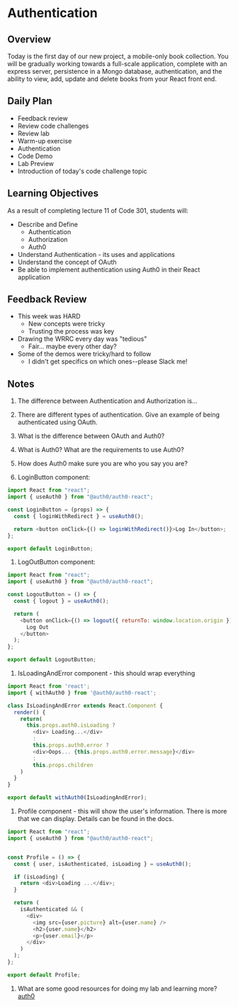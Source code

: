 # Authentication

## Overview

Today is the first day of our new project, a mobile-only book collection. You will be gradually working towards a full-scale application, complete with an express server, persistence in a Mongo database, authentication, and the ability to view, add, update and delete books from your React front end.

## Daily Plan

- Feedback review
- Review code challenges
- Review lab
- Warm-up exercise
- Authentication
- Code Demo
- Lab Preview
- Introduction of today's code challenge topic

## Learning Objectives

As a result of completing lecture 11 of Code 301, students will:

- Describe and Define 
  - Authentication
  - Authorization
  - Auth0
- Understand Authentication - its uses and applications
- Understand the concept of OAuth
- Be able to implement authentication using Auth0 in their React application

## Feedback Review

- This week was HARD
  - New concepts were tricky
  - Trusting the process was key
- Drawing the WRRC every day was "tedious"
  - Fair... maybe every other day?
- Some of the demos were tricky/hard to follow
  - I didn't get specifics on which ones--please Slack me!

## Notes

1. The difference between Authentication and Authorization is...



1. There are different types of authentication. Give an example of being authenticated using OAuth.



1. What is the difference between OAuth and Auth0? 



1. What is Auth0? What are the requirements to use Auth0?



1. How does Auth0 make sure you are who you say you are?



1. LoginButton component: 

```javaScript
import React from "react";
import { useAuth0 } from "@auth0/auth0-react";

const LoginButton = (props) => {
  const { loginWithRedirect } = useAuth0();

  return <button onClick={() => loginWithRedirect()}>Log In</button>;
};

export default LoginButton;
```

1. LogOutButton component: 

```javaScript
import React from "react";
import { useAuth0 } from "@auth0/auth0-react";

const LogoutButton = () => {
  const { logout } = useAuth0();

  return (
    <button onClick={() => logout({ returnTo: window.location.origin })}>
      Log Out
    </button>
  );
};

export default LogoutButton;
```

1. IsLoadingAndError component - this should wrap everything

```javaScript
import React from 'react';
import { withAuth0 } from '@auth0/auth0-react';

class IsLoadingAndError extends React.Component {
  render() {
    return(
      this.props.auth0.isLoading ? 
        <div> Loading...</div>
        :
        this.props.auth0.error ?
        <div>Oops... {this.props.auth0.error.message}</div>
        :
        this.props.children
    )
  }
}

export default withAuth0(IsLoadingAndError);
```

1. Profile component - this will show the user's information. There is more that we can display. Details can be found in the docs.

```javaScript
import React from "react";
import { useAuth0 } from "@auth0/auth0-react";


const Profile = () => {
  const { user, isAuthenticated, isLoading } = useAuth0();

  if (isLoading) {
    return <div>Loading ...</div>;
  }

  return (
    isAuthenticated && (
      <div>
        <img src={user.picture} alt={user.name} />
        <h2>{user.name}</h2>
        <p>{user.email}</p>
      </div>
    )
  );
};

export default Profile;
```


1. What are some good resources for doing my lab and learning more? 
[auth0](https://auth0.com/docs/libraries/auth0-react)
